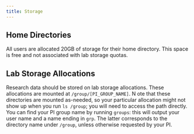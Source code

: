 ```yaml
---
title: Storage
---
```


## Home Directories

All users are allocated 20GB of storage for their home directory.
This space is free and not associated with lab storage quotas.

## Lab Storage Allocations

Research data should be stored on lab storage allocations. 
These allocations are mounted at `/group/[PI_GROUP_NAME]`. N
ote that these directories are mounted as-needed, so your particular allocation might not show up when you run `ls /group`; you will need to access the path directly.
You can find your PI group name by running `groups`: this will output your user name and a name ending in `grp`.
The latter corresponds to the directory name under `/group`, unless otherwise requested by your PI.
